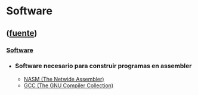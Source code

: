 # Software
([fuente](https://campus.exactas.uba.ar/course/view.php?id=998&section=6))
---
### [Software](https://campus.exactas.uba.ar/course/view.php?id=998&section=6)

  - ### Software necesario para construir programas en assembler

    - [NASM (The Netwide Assembler)](http://nasm.sourceforge.net/)
    - [GCC (The GNU Compiler Collection)](http://gcc.gnu.org/)

